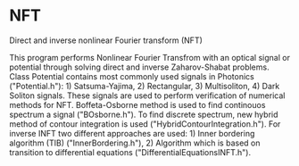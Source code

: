 # NFT
Direct and inverse nonlinear Fourier transform (NFT)

This program performs Nonlinear Fourier Transfrom with an optical signal or potential 
through solving direct and inverse Zaharov-Shabat problems.
Class Potential contains most commonly used signals in Photonics ("Potential.h"):
          1) Satsuma-Yajima,
          2) Rectangular,
          3) Multisoliton,
          4) Dark Soliton signals.
These signals are used to perform verification of numerical methods for NFT.
Boffeta-Osborne method is used to find continouos spectrum a signal ("BOsborne.h"). 
To find discrete spectrum, new hybrid method of contour integration is used ("HybridContourIntegration.h").
For inverse INFT two different approaches are used: 
          1) Inner bordering algorithm (TIB) ("InnerBordering.h"),
          2) Algorithm which is based on transition to differential equations ("DifferentialEquationsINFT.h").

